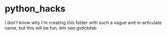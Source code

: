 # python_hacks
I don't know why I'm creating this folder with such a vague and in-articulate name, but this will be fun, lets see
gsdckdsb
